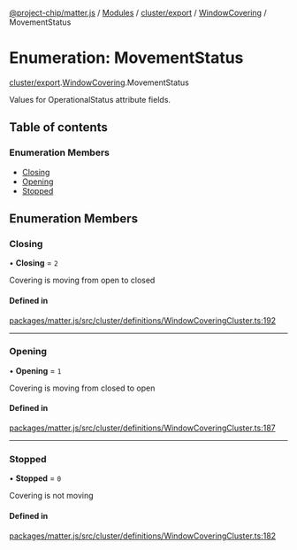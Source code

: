 [@project-chip/matter.js](../README.md) / [Modules](../modules.md) / [cluster/export](../modules/cluster_export.md) / [WindowCovering](../modules/cluster_export.WindowCovering.md) / MovementStatus

# Enumeration: MovementStatus

[cluster/export](../modules/cluster_export.md).[WindowCovering](../modules/cluster_export.WindowCovering.md).MovementStatus

Values for OperationalStatus attribute fields.

## Table of contents

### Enumeration Members

- [Closing](cluster_export.WindowCovering.MovementStatus.md#closing)
- [Opening](cluster_export.WindowCovering.MovementStatus.md#opening)
- [Stopped](cluster_export.WindowCovering.MovementStatus.md#stopped)

## Enumeration Members

### Closing

• **Closing** = ``2``

Covering is moving from open to closed

#### Defined in

[packages/matter.js/src/cluster/definitions/WindowCoveringCluster.ts:192](https://github.com/project-chip/matter.js/blob/904d0c9b952b91f28a21803759c5e5c66ee4d272/packages/matter.js/src/cluster/definitions/WindowCoveringCluster.ts#L192)

___

### Opening

• **Opening** = ``1``

Covering is moving from closed to open

#### Defined in

[packages/matter.js/src/cluster/definitions/WindowCoveringCluster.ts:187](https://github.com/project-chip/matter.js/blob/904d0c9b952b91f28a21803759c5e5c66ee4d272/packages/matter.js/src/cluster/definitions/WindowCoveringCluster.ts#L187)

___

### Stopped

• **Stopped** = ``0``

Covering is not moving

#### Defined in

[packages/matter.js/src/cluster/definitions/WindowCoveringCluster.ts:182](https://github.com/project-chip/matter.js/blob/904d0c9b952b91f28a21803759c5e5c66ee4d272/packages/matter.js/src/cluster/definitions/WindowCoveringCluster.ts#L182)
